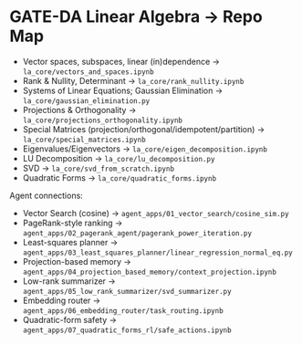 # GATE-DA Linear Algebra → Repo Map

- Vector spaces, subspaces, linear (in)dependence → `la_core/vectors_and_spaces.ipynb`
- Rank & Nullity, Determinant → `la_core/rank_nullity.ipynb`
- Systems of Linear Equations; Gaussian Elimination → `la_core/gaussian_elimination.py`
- Projections & Orthogonality → `la_core/projections_orthogonality.ipynb`
- Special Matrices (projection/orthogonal/idempotent/partition) → `la_core/special_matrices.ipynb`
- Eigenvalues/Eigenvectors → `la_core/eigen_decomposition.ipynb`
- LU Decomposition → `la_core/lu_decomposition.py`
- SVD → `la_core/svd_from_scratch.ipynb`
- Quadratic Forms → `la_core/quadratic_forms.ipynb`

Agent connections:

- Vector Search (cosine) → `agent_apps/01_vector_search/cosine_sim.py`
- PageRank-style ranking → `agent_apps/02_pagerank_agent/pagerank_power_iteration.py`
- Least-squares planner → `agent_apps/03_least_squares_planner/linear_regression_normal_eq.py`
- Projection-based memory → `agent_apps/04_projection_based_memory/context_projection.ipynb`
- Low-rank summarizer → `agent_apps/05_low_rank_summarizer/svd_summarizer.py`
- Embedding router → `agent_apps/06_embedding_router/task_routing.ipynb`
- Quadratic-form safety → `agent_apps/07_quadratic_forms_rl/safe_actions.ipynb`